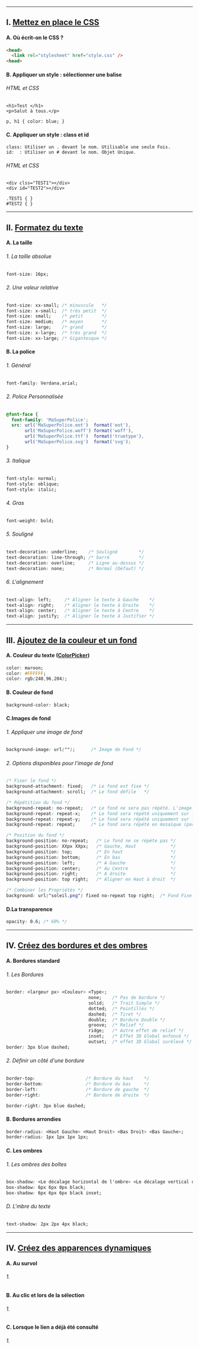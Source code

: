 ---------------------------------------------------------------------------------------------------------------------------------------------------------------
## I. [Mettez en place le CSS](https://openclassrooms.com/fr/courses/1603881-apprenez-a-creer-votre-site-web-avec-html5-et-css3/1605060-mettez-en-place-le-css)
#### A. Où écrit-on le CSS ?
```html
<head>
  <link rel="stylesheet" href="style.css" />
<head>
```

#### B. Appliquer un style : sélectionner une balise
###### HTML et CSS
```
<h1>Test </h1>
<p>Salut à tous.</p> 

p, h1 { color: blue; }
```

#### C. Appliquer un style : class et id
```
class: Utiliser un . devant le nom. Utilisable une seule Fois.
id:  : Utiliser un # devant le nom. Objet Unique.
```

###### HTML et CSS
```
<div clss="TEST1"></div>
<div id="TEST2"></div>

.TEST1 { }
#TEST2 { }
```

---------------------------------------------------------------------------------------------------------------------------------------------------------------
## II. [Formatez du texte](https://openclassrooms.com/fr/courses/1603881-apprenez-a-creer-votre-site-web-avec-html5-et-css3/1605329-formatez-du-texte)
#### A. La taille
###### 1. La taille absolue
```css
font-size: 16px;
```
###### 2. Une valeur relative
```css
font-size: xx-small; /* minuscule   */
font-size: x-small;  /* très petit  */
font-size: small;    /* petit       */
font-size: medium;   /* moyen       */
font-size: large;    /* grand       */
font-size: x-large;  /* très grand  */
font-size: xx-large; /* Gigantesque */
```

#### B. La police
###### 1. Général
```css
font-family: Verdana,arial;
```
###### 2. Police Personnalisée
```css
@font-face {
  font-family: 'MaSuperPolice';
  src: url('MaSuperPolice.eot')  format('eot'),
       url('MaSuperPolice.woff') format('woff'),
       url('MaSuperPolice.ttf')  format('truetype'),
       url('MaSuperPolice.svg')  format('svg');
}
```
###### 3. Italique
```css
font-style: normal;
font-style: oblique;
font-style: italic;
```
###### 4. Gras
```css
font-weight: bold;
```
###### 5. Souligné
```css
text-decoration: underline;    /* Souligné        */
text-decoration: line-through; /* barré           */
text-decoration: overline;     /* Ligne au-dessus */ 
text-decoration: none;         /* Normal (Défaut) */
```

###### 6. L'alignement
```css
text-align: left;     /* Aligner le texte à Gauche    */
text-align: right;    /* Aligner le texte à Droite    */
text-align: center;   /* Aligner le texte à Centre    */
text-align: justify;  /* Aligner le texte à Justifier */
```

---------------------------------------------------------------------------------------------------------------------------------------------------------------
## III. [Ajoutez de la couleur et un fond](https://openclassrooms.com/fr/courses/1603881-apprenez-a-creer-votre-site-web-avec-html5-et-css3/1605551-ajoutez-de-la-couleur-et-un-fond)

#### A. Couleur du texte ([ColorPicker](http://www.colorpicker.com/))
```css
color: maroon;
color: #FFFFFF;
color: rgb(240,96,204);
```

#### B. Couleur de fond
```css
background-color: black;
```

#### C.Images de fond
###### 1. Appliquer une image de fond
```css
background-image: url("");      /* Image de Fond */
```
###### 2. Options disponibles pour l'image de fond
```css
/* Fixer le fond */
background-attachment: fixed;   /* Le fond est fixe */
background-attachment: scroll;  /* Le fond défile   */

/* Répétition du fond */
background-repeat: no-repeat;   /* Le fond ne sera pas répété. L'image sera donc unique sur la page      */
background-repeat: repeat-x;    /* Le fond sera répété uniquement sur la première ligne, horizontalement */
background-repeat: repeat-y;    /* Le fond sera répété uniquement sur la première colonne, verticalement */
background-repeat: repeat;      /* Le fond sera répété en mosaïque (par défaut)                          */

/* Position du fond */
background-position: no-repeat;   /* Le fond ne se répéte pas */
background-position: XXpx XXpx;   /* Gauche, Haut             */
background-position: top;         /* En haut                  */
background-position: bottom;      /* En bas                   */
background-position: left;        /* A Gauche                 */
background-position: center;      /* Au Centre                */
background-position: right;       /* A droite                 */
background-position: top right;   /* Aligner en Haut à droit  */

/* Combiner les Propriétés */
background: url("soleil.png") fixed no-repeat top right;  /* Fond Fixe + Ne se répète pas +  Haut + droite

```

#### D.La transparence
```css
opacity: 0.6; /* 60% */
```

---------------------------------------------------------------------------------------------------------------------------------------------------------------
## IV. [Créez des bordures et des ombres](https://openclassrooms.com/fr/courses/1603881-apprenez-a-creer-votre-site-web-avec-html5-et-css3/1605694-creez-des-bordures-et-des-ombres)
#### A. Bordures standard
###### 1. Les Bordures
```css
border: <largeur px> <Couleur> <Type>;
                               none;    /* Pas de bordure */
                               solid;   /* Trait Simple */
                               dotted;  /* Pointillés */
                               dashed;  /* Tiret */
                               double;  /* Bordure Double */
                               groove;  /* Relief */
                               ridge;   /* Autre effet de relief */
                               inset;   /* Effet 3D Global enfoncé */
                               outset;  /* effet 3D Global surélevé */
border: 3px blue dashed; 
```
###### 2. Définir un côté d'une bordure
```css
border-top:                   /* Bordure du haut    */
border-bottom:                /* Bordure du bas     */
border-left:                  /* Bordure de gauche  */
border-right:                 /* Bordure de droite  */

border-right: 3px blue dashed;
```

#### B. Bordures arrondies
```css
border-radius: <Haut Gauche> <Haut Droit> <Bas Droit> <Bas Gauche>;
border-radius: 1px 1px 1px 1px;
```

#### C. Les ombres
###### 1. Les ombres des boîtes
```css
box-shadow: <Le décalage horizontal de l'ombre> <Le décalage vertical de l'ombre> <L'adoucissement du dégradé> <La couleur de l'ombre>
box-shadow: 6px 6px 0px black;
box-shadow: 6px 6px 6px black inset;
```

###### D. L'mbre du texte
```css
text-shadow: 2px 2px 4px black; 
```


---------------------------------------------------------------------------------------------------------------------------------------------------------------
## IV. [Créez des apparences dynamiques](https://openclassrooms.com/fr/courses/1603881-apprenez-a-creer-votre-site-web-avec-html5-et-css3/1605763-creez-des-apparences-dynamiques)
#### A. Au survol
###### 1. 

#### B. Au clic et lors de la sélection
###### 1.

#### C. Lorsque le lien a déjà été consulté

###### 1. 




